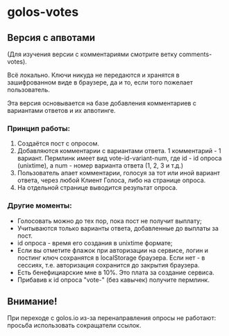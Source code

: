# golos-votes
## Версия с апвотами
(Для изучения версии с комментариями смотрите ветку comments-votes).

Всё локально. Ключи никуда не передаются и хранятся в зашифрованном виде в браузере, да и то, если того пожелает пользователь.

Эта версия основывается на базе добавления комментариев с вариантами ответов и их апвотинге.

### Принцип работы:
1. Создаётся пост с опросом.
2. Добавляются комментарии с вариантами ответа. 1 комментарий - 1 вариант. Пермлинк имеет вид vote-id-variant-num, где id - id опроса (unixtime), а num - номер варианта ответа (1, 2, 3 и т.д.)
3. Пользователь апает комментарии, голосуя за тот или иной вариант ответа, через любой Клиент Голоса, либо на странице опроса.
4. На отдельной странице выводится результат опроса.

### Другие моменты:
- Голосовать можно до тех пор, пока пост не получит выплату;
- Учитываются только варианты ответа, добавленные до выплаты за пост.
- id опроса - время его создания в unixtime формате;
- Если вы отметите флажок при авторизации на сервисе, логин и постинг ключ сохранятся в localStorage браузера. Если нет - в сессиях, т.е. авторизация сохранится до закрытия браузера.
- Есть бенефициарские мне в 10%. Это плата за создание сервиса.
- Прибавив к id опроса "vote-" (без кавычек) получите пермлинк.

## Внимание!
При переходе с golos.io из-за перенаправления опросы не работают: просьба использовать сокращатели ссылок.